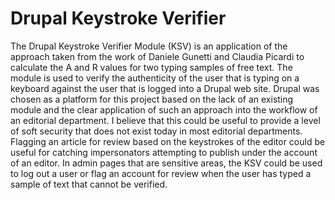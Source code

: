 # Drupal Keystroke Verifier

The Drupal Keystroke Verifier Module (KSV) is an application of the approach taken from the work of Daniele Gunetti and Claudia Picardi to calculate the A and R values for two typing samples of free text. The module is used to verify the authenticity of the user that is typing on a keyboard against the user that is logged into a Drupal web site. Drupal was chosen as a platform for this project based on the lack of an existing module and the clear application of such an approach into the workflow of an editorial department. I believe that this could be useful to provide a level of soft security that does not exist today in most editorial departments. Flagging an article for review based on the keystrokes of the editor could be useful for catching impersonators attempting to publish under the account of an editor. In admin pages that are sensitive areas, the KSV could be used to log out a user or flag an account for review when the user has typed a sample of text that cannot be verified. 
